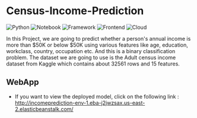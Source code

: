 # Census-Income-Prediction

![Python](https://img.shields.io/badge/Python-3.7-blue)
![Notebook](https://img.shields.io/badge/Notebook-Jupyter-orange)
![Framework](https://img.shields.io/badge/Framework-Flask-red)
![Frontend](https://img.shields.io/badge/Frontend-HTML/CSS/JS-green)
![Cloud](https://img.shields.io/badge/Cloud-AWS-yellow)

In this Project, we are going to predict whether a person's annual income is more than $50K or below $50K using various features like age, education, workclass, country, occupation etc. And this is a binary classification problem. The dataset we are going to use is the Adult census income dataset from Kaggle which contains about 32561 rows and 15 features.

## WebApp
* If you want to view the deployed model, click on the following link : http://incomeprediction-env-1.eba-j2jwzsax.us-east-2.elasticbeanstalk.com/
